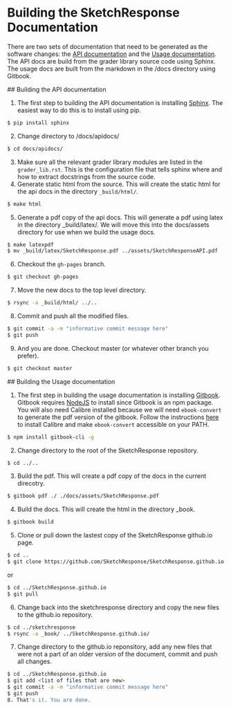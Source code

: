# Building the SketchResponse Documentation

There are two sets of documentation that need to be generated as the software
changes: the [API documentation](#api) and the [Usage documentation](#usage).
The API docs are build from the grader library source code using Sphinx. The
usage docs are built from the markdown in the /docs directory using Gitbook.

<div id=api></div>
## Building the API documentation

1. The first step to building the API documentation is installing [Sphinx](http://www.sphinx-doc.org/en/1.4.8/). The easiest way to do this is to install using pip.

```sh
$ pip install sphinx
```
2. Change directory to /docs/apidocs/
```sh
$ cd docs/apidocs/
```
3. Make sure all the relevant grader library modules are listed in the `grader_lib.rst`. This is the configuration file that tells sphinx where and how to extract
docstrings from the source code.
4. Generate static html from the source. This will create the static html for the api docs in the directory `_build/html/`.
```sh
$ make html
```
5. Generate a pdf copy of the api docs. This will generate a pdf using latex in the directory _build/latex/. We will move this into the docs/assets directory for use when we build the usage docs.
```sh
$ make latexpdf
$ mv _build/latex/SketchResponse.pdf ../assets/SketchResponseAPI.pdf
```
6. Checkout the `gh-pages` branch.
```sh
$ git checkout gh-pages
```
7. Move the new docs to the top level directory.
```sh
$ rsync -a _build/html/ ../..
```
8. Commit and push all the modified files.
```sh
$ git commit -a -m "informative commit message here"
$ git push
```
9. And you are done. Checkout master (or whatever other branch you prefer).
```sh
$ git checkout master
```

<div id=usage></div>
## Building the Usage documentation

1. The first step in building the usage documentation is installing [Gitbook](https://github.com/GitbookIO/gitbook). Gitbook requires [NodeJS](https://nodejs.org/en/) to install since Gitbook is an npm package. You will also need Calibre installed because we will need `ebook-convert` to generate the pdf version of the gitbook. Follow the instructions [here](https://toolchain.gitbook.com/ebook.html) to install Calibre and make `ebook-convert` accessible on your PATH.
```sh
$ npm install gitbook-cli -g
```
2. Change directory to the root of the SketchResponse repository.
```sh
$ cd ../..
```
3. Build the pdf. This will create a pdf copy of the docs in the current direcotry.
```sh
$ gitbook pdf ./ ./docs/assets/SketchResponse.pdf
```
4. Build the docs. This will create the html in the directory _book.
```sh
$ gitbook build
```
5. Clone or pull down the lastest copy of the SketchResponse github.io page.
```sh
$ cd ..
$ git clone https://github.com/SketchResponse/SketchResponse.github.io.git
```
or
```sh
$ cd ../SketchResponse.github.io
$ git pull
```
6. Change back into the sketchresponse directory and copy the new files to the github.io repository.
```sh
$ cd ../sketchresponse
$ rsync -a _book/ ../SketchResponse.github.io/
```
7. Change directory to the github.io reponsitory, add any new files that were not a part of an older version of the document, commit and push all changes.
```sh
$ cd ../SketchResponse.github.io
$ git add <list of files that are new>
$ git commit -a -m "informative commit message here"
$ git push
8. That's it. You are done.